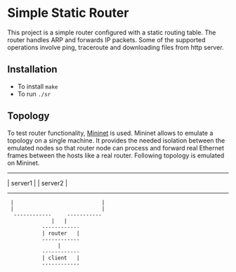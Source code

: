 # Simple Static Router
This project is a simple router configured with a static routing table. The router handles ARP and forwards IP packets. Some of the supported operations involve ping, traceroute and downloading files from http server.

## Installation
- To install `make`
- To run `./sr`

## Topology
To test router functionality, [Mininet](http://mininet.org/) is used. Mininet allows to emulate a topology on a single machine. It provides the needed isolation between the emulated nodes so that router node can process and forward real Ethernet frames between the hosts like a real router. Following topology is emulated on Mininet.
-------------                ------------
| server1   |                | server2  |
-------------                ------------
     |                            |
     |                            |
      ------------     -----------
                  |   |
               ------------                  
               | router   |                  
               ------------
                    |
               ------------                  
               | client   |                  
               ------------
